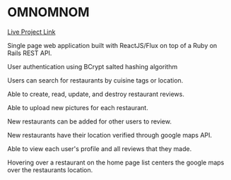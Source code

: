 # OMNOMNOM

[Live Project Link](omnomnom.xyz)

Single page web application built with ReactJS/Flux on top of a Ruby on Rails REST API.

User authentication using BCrypt salted hashing algorithm

Users can search for restaurants by cuisine tags or location.

Able to create, read, update, and destroy restaurant reviews.

Able to upload new pictures for each restaurant.

New restaurants can be added for other users to review.

New restaurants have their location verified through google maps API.

Able to view each user's profile and all reviews that they made.


Hovering over a restaurant on the home page list centers the google maps over the
restaurants location.
